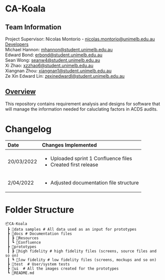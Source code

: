 # CA-Koala

## Team Information

Project Supervisor: Nicolas Montorio - nicolas.montorio@unimelb.edu.au\
<ins>Developers</ins>\
Michael Hannon: mhannon@student.unimelb.edu.au\
Edward Bond: erbond@student.unimelb.edu.au\
Sean Wong: seanw4@student.unimelb.edu.au\
Xi Zhao: xzzhao6@student.unimelb.edu.au\
Xiangnan Zhou: xiangnan1@student.unimelb.edu.au\
Ze Xin Edward Lin: zexinedwardl@student.unimelb.edu.au

## <ins>Overview</ins>

This repository contains requirement analysis and designs for software that will manage the information needed for caluclating factors in ACDS audits.

# Changelog

| Date       | Changes Implemented                                                                    |
| :--------- | :------------------------------------------------------------------------------------- |
| 20/03/2022 | <ul><li> Uploaded sprint 1 Confluence files </li><li> Created first release </li></ul> |
| 2/04/2022  | <ul><li>Adjusted documentation file structure</ul></li>                                |

# Folder Structure

```
📦CA-Koala
 ┣ 📂data samples # All data used as an input for prototypes
 ┣ 📂docs # Documentation files
 ┃ ┣ 📂Resources
 ┃ ┗ 📂Confluence
 ┣ 📂prototypes
 ┃ ┣ 📂high fidelity # high fidelity files (screens, source files and so on)
 ┃ ┗ 📂low fidelity # low fidelity files (screens, mockups and so on)
 ┣ 📂test  # User/system tests
 ┣ 📂ui  # All the images created for the prototypes
 ┗ 📜README.md
```
